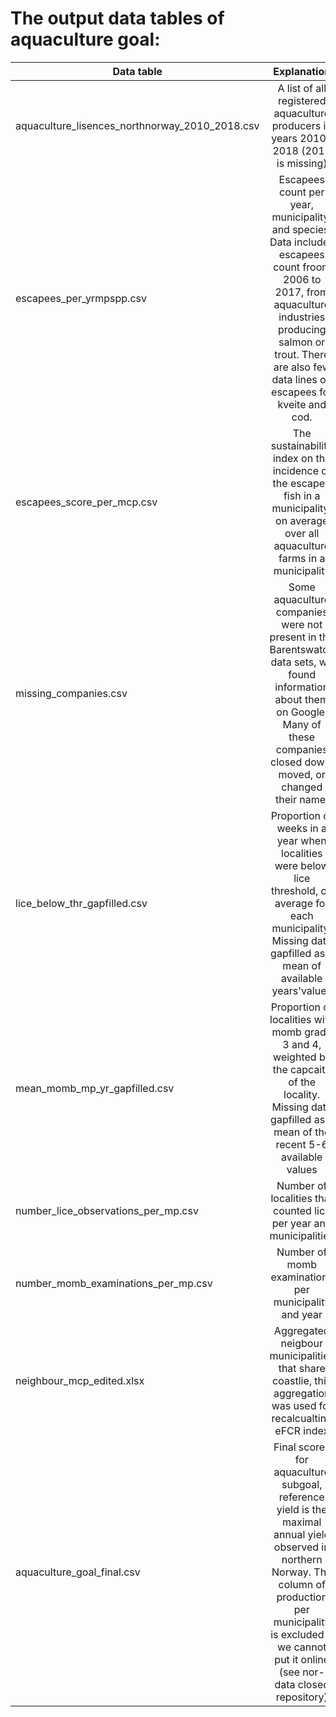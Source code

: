 # The output data tables of aquaculture goal:

| Data table     | Explanation       
| ------------- |:-------------:| 
|aquaculture_lisences_northnorway_2010_2018.csv|A list of all registered aquaculture producers in years 2010-2018 (2016 is missing)|
|  escapees_per_yrmpspp.csv    | Escapees count  per year, municipality, and species. Data includes escapees count froom 2006 to 2017, from aquaculture industries producing salmon or trout. There are also  few data lines on escapees for kveite and cod. | 
|escapees_score_per_mcp.csv|The sustainability index on the incidence of the escaped fish in a municipality, on average over all aquaculture farms in a municipality|
| missing_companies.csv |  Some aquaculture companies were not present in the Barentswatch data sets, we found information about them on Google. Many of these companies closed down, moved, or changed their name.    |   
|lice_below_thr_gapfilled.csv|Proportion of weeks in a year when localities were below lice threshold, on average for each municipality. Missing data gapfilled as a mean of available years'values|  
|mean_momb_mp_yr_gapfilled.csv |Proportion of localities with momb grade 3 and 4, weighted by the capcaity of the locality. Missing data gapfilled as a mean of the recent 5-6 available values|
number_lice_observations_per_mp.csv|Number of localities that counted lice per year and municipalities|
number_momb_examinations_per_mp.csv|Number of momb examinations per municipality and year|
|neighbour_mcp_edited.xlsx|Aggregated neigbour municipalities that share coastlie, this aggregation was used for recalcualting eFCR index|
|aquaculture_goal_final.csv|Final scores for aquaculture subgoal, reference yield is the maximal annual yield observed in northern Norway. The column of production per municipality is excluded - we cannot put it online (see nor-data closed repository)|







